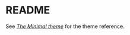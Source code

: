 # README

See [_The Minimal theme_](https://github.com/pages-themes/minimal) for the theme reference.
